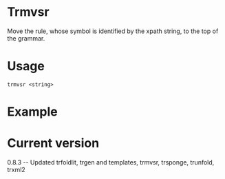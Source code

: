 # Trmvsr

Move the rule, whose symbol is identified by the xpath string, to the top of the grammar.

# Usage

    trmvsr <string>

# Example


# Current version

0.8.3 -- Updated trfoldlit, trgen and templates, trmvsr, trsponge, trunfold, trxml2
